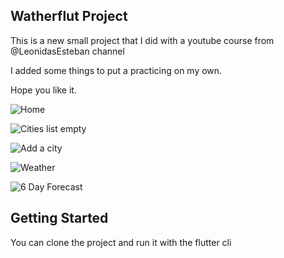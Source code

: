 ## Watherflut Project

This is a new small project that I did with a youtube course from @LeonidasEsteban channel

I added some things to put a practicing on my own.

Hope you like it.

![Home](https://i.ibb.co/RhjfsXW/Screenshot-1597960508.png)

![Cities list empty](https://i.ibb.co/mc4vBgV/Screenshot-1597960618.png)

![Add a city](https://i.ibb.co/nzSZ3Hj/Screenshot-1597960639.png)

![Weather](https://i.ibb.co/ysMgs0P/Screenshot-1597960646.png)

![6 Day Forecast](https://i.ibb.co/wzjd6qY/Screenshot-1597960653.png)

## Getting Started

You can clone the project and run it with the flutter cli
